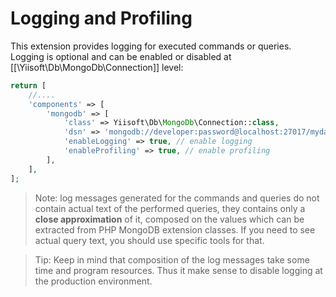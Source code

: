 Logging and Profiling
=====================

This extension provides logging for executed commands or queries.
Logging is optional and can be enabled or disabled at [[\Yiisoft\Db\MongoDb\Connection]] level:

```php
return [
    //....
    'components' => [
        'mongodb' => [
            'class' => Yiisoft\Db\MongoDb\Connection::class,
            'dsn' => 'mongodb://developer:password@localhost:27017/mydatabase',
            'enableLogging' => true, // enable logging
            'enableProfiling' => true, // enable profiling
        ],
    ],
];
```

> Note: log messages generated for the commands and queries do not contain actual
  text of the performed queries, they contains only a **close approximation** of it,
  composed on the values which can be extracted from PHP MongoDB extension classes.
  If you need to see actual query text, you should use specific tools for that.

> Tip: Keep in mind that composition of the log messages take some time and program resources.
  Thus it make sense to disable logging at the production environment.
